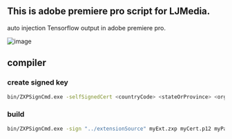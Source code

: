 ## This is adobe premiere pro script for LJMedia.

auto injection Tensorflow output in adobe premiere pro.

![image](my_memory_doc/demo.gif)

## compiler

### create signed key

```bash
bin/ZXPSignCmd.exe -selfSignedCert <countryCode> <stateOrProvince> <organization> <commonName> <password> <outputPath.p12> [options]
```

### build

```bash
bin/ZXPSignCmd.exe -sign "../extensionSource" myExt.zxp myCert.p12 myPassword123
```
